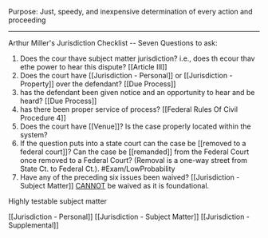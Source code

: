 Purpose:  Just, speedy, and inexpensive determination of every action and proceeding

---

Arthur Miller's Jurisdiction Checklist -- Seven Questions to ask:
1. Does the cour thave subject matter jurisdiction?  i.e., does th ecour thav ethe power to hear this dispute? [[Article III]]
2. Does the court have [[Jurisdiction - Personal]] or [[Jurisdiction - Property]] over the defendant? [[Due Process]]
3. has the defendant been given notice and an opportunity to hear and be heard? [[Due Process]]
4. has there been proper service of process? [[Federal Rules Of Civil Procedure 4]]
5. Does the court have [[Venue]]? Is the case properly located within the system?
6. If the question puts into a state court can the case be [[removed to a federal court]]?  Can the case be [[remanded]] from the Federal Court once removed to a Federal Court?  (Removal is a one-way street from State Ct. to Federal Ct.). #Exam/LowProbability
7. Have any of the preceding six issues been waived?  [[Jurisdiction - Subject Matter]] <u>CANNOT</u> be waived as it is foundational.

Highly testable subject matter



[[Jurisdiction - Personal]]
[[Jurisdiction - Subject Matter]]
[[Jurisdiction - Supplemental]]